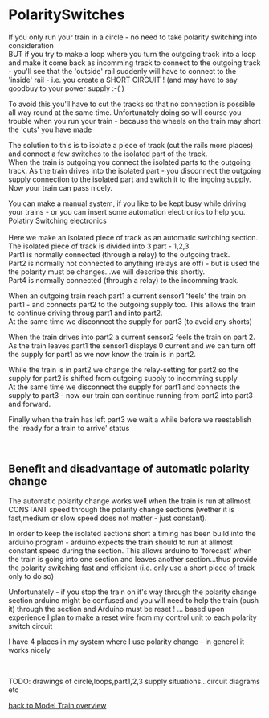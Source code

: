 # PolaritySwitches

<!DOCTYPE html>
<head>

</head>
<body>
     <p>If you only run your train in a circle - no need to take polarity switching into consideration<br/>
	 BUT if you try to make a loop where you turn the outgoing track into a loop and make it come back as incomming track to connect to the outgoing track - you'll see that the 'outside' rail suddenly will have to connect to the 'inside' rail - i.e. you create a SHORT CIRCUIT ! (and may have to say goodbuy to your power supply :-(  )</p>
	 <p>To avoid this you'll have to cut the tracks so that no connection is possible all way round at the same time. Unfortunately doing so will course you trouble when you run your train - because the wheels on the train may short the 'cuts' you have made</p>
	 <p>The solution to this is to isolate a piece of track (cut the rails more places) and connect a few switches to the isolated part of the track.<br/> When the train is outgoing you connect the isolated parts to the outgoing track. As the train drives into the isolated part - you disconnect the outgoing supply connection to the isolated part and switch it to the ingoing supply.<br/> Now your train can pass nicely.</p>
	 <p>You can make a manual system, if you like to be kept busy while driving your trains - or you can insert some automation electronics to help you.<br/>
	 Polatiry Switching electronics	<br/><br/> 
	 Here we make an isolated piece of track as an automatic switching section. The isolated piece of track is divided into 3 part - 1,2,3.<br/>
	 Part1 is normally connected (through a relay) to the outgoing track.<br/>
	 Part2 is normally not connected to anything (relays are off) - but is used the the polarity must be changes...we will describe this shortly.<br/>
	 Part4 is normally connected (through a relay) to the incomming track.
	 </p>
	 <p>When an outgoing train reach part1 a current sensor1 'feels' the train on part1 - and connects part2 to the outgoing supply too. This allows the train to continue driving throug part1 and into part2.<br/>
	 At the same time we disconnect the supply for part3 (to avoid any shorts)</p>
	 <p>When the train drives into part2 a current sensor2 feels the train on part 2. As the train leaves part1 the sensor1 displays 0 current and we can turn off the supply for part1 as we now know the train is in part2.</p>
	 <p>While the train is in part2 we change the relay-setting for part2 so the supply for part2 is shifted from outgoing supply to incomming supply<br/>
	 At the same time we disconnect the supply for part1 and connects the supply to part3 - now our train can continue running from part2 into part3 and forward.
	 </p>
	 <p>Finally when the train has left part3 we wait a while before we reestablish the 'ready for a train to arrive' status</p>
	 <br/>
	 <h2>Benefit and disadvantage of automatic polarity change</h2>
	 <p>The automatic polarity change works well when the train is run at allmost CONSTANT speed through the polarity change sections (wether it is fast,medium or slow speed does not matter - just constant).</p><p>In order to keep the isolated sections short a timing has been build into the arduino program - arduino expects the train should to run at allmost constant speed during the section. This allows arduino to 'forecast' when the train is going into one section and leaves another section...thus provide the polarity switching fast and efficient (i.e. only use a short piece of track only to do so)</p>
	 <p>Unfortunately - if you stop the train on it's way through the polarity change section arduino might be confused and you will need to help the train (push it) through the section and Arduino must be reset ! ... based upon experience I plan to make a reset wire from my control unit to each polarity switch circuit</p>
	 <p>I have 4 places in my system where I use polarity change - in generel it works nicely</p>
	 <br/>
	 <p>TODO: drawings of circle,loops,part1,2,3 supply situations...circuit diagrams etc</p>
	 <p><a href="../#ModelTrain">back to Model Train overview</a></p> 
</body>
</html>